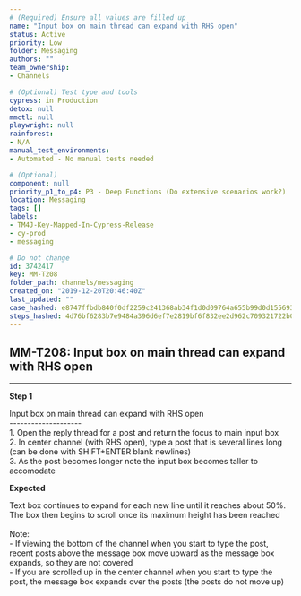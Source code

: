 ```yaml
---
# (Required) Ensure all values are filled up
name: "Input box on main thread can expand with RHS open"
status: Active
priority: Low
folder: Messaging
authors: ""
team_ownership: 
- Channels

# (Optional) Test type and tools
cypress: in Production
detox: null
mmctl: null
playwright: null
rainforest: 
- N/A
manual_test_environments: 
- Automated - No manual tests needed

# (Optional)
component: null
priority_p1_to_p4: P3 - Deep Functions (Do extensive scenarios work?)
location: Messaging
tags: []
labels: 
- TM4J-Key-Mapped-In-Cypress-Release
- cy-prod
- messaging

# Do not change
id: 3742417
key: MM-T208
folder_path: channels/messaging
created_on: "2019-12-20T20:46:40Z"
last_updated: ""
case_hashed: e8747ffbdb840f0df2259c241368ab34f1d0d09764a655b99d0d155693a13c0e6a539826b0ba3048246faf3d7eb1097f
steps_hashed: 4d76bf6283b7e9484a396d6ef7e2819bf6f832ee2d962c709321722b0be37affe52ddf030c240ef24471821b19ba466b
---
```


## MM-T208: Input box on main thread can expand with RHS open

---

**Step 1**

Input box on main thread can expand with RHS open\
\--------------------\
1\. Open the reply thread for a post and return the focus to main input box\
2\. In center channel (with RHS open), type a post that is several lines long (can be done with SHIFT+ENTER blank newlines)\
3\. As the post becomes longer note the input box becomes taller to accomodate

**Expected**

Text box continues to expand for each new line until it reaches about 50%. The box then begins to scroll once its maximum height has been reached\
\
Note:\
\- If viewing the bottom of the channel when you start to type the post, recent posts above the message box move upward as the message box expands, so they are not covered\
\- If you are scrolled up in the center channel when you start to type the post, the message box expands over the posts (the posts do not move up)
